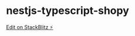 # nestjs-typescript-shopy

[Edit on StackBlitz ⚡️](https://stackblitz.com/edit/nestjs-typescript-starter-g4rnis)